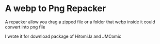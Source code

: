 # A webp to Png Repacker
A repacker allow you drag a zipped file or a folder that webp inside it could convert into png file

I wrote it for download package of Hitomi.la and JMComic
